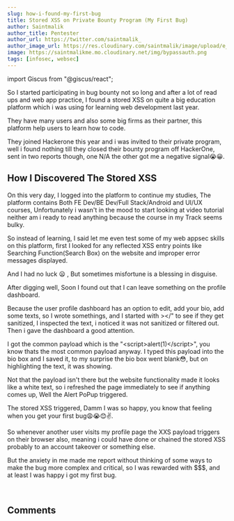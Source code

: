 ```yaml
---
slug: how-i-found-my-first-bug
title: Stored XSS on Private Bounty Program (My First Bug)
author: Saintmalik
author_title: Pentester
author_url: https://twitter.com/saintmalik_
author_image_url: https://res.cloudinary.com/saintmalik/image/upload/e_sharpen:2000,q_74,r_0/v1641922078/saintmalik.webp
image: https://saintmalikme.mo.cloudinary.net/img/bypassauth.png
tags: [infosec, websec]
---
```


import Giscus from "@giscus/react";

So I started participating in bug bounty not so long and after a lot of read ups and web app practice, I found a stored XSS on quite a big education platform which i was using for learning web development last year.
<!--truncate-->

They have many users and also some big firms as their partner, this platform help users to learn how to code.

They joined Hackerone this year and i was invited to their private program, well i found nothing till they closed their bounty program off HackerOne, sent in two reports though, one N/A the other got me a negative signal😭😀.

## How I Discovered The Stored XSS

On this very day, I logged into the platform to continue my studies, The platform contains Both FE Dev/BE Dev/Full Stack/Android and UI/UX courses, Unfortunately i wasn't in the mood to start looking at video tutorial neither am i ready to read anything because the course in my Track seems bulky.

So instead of learning, I said let me even test some of my web appsec skills on this platform, first I looked for any reflected XSS entry points like Searching Function(Search Box) on the website and improper error messages displayed.

And I had no luck 😦 , But sometimes misfortune is a blessing in disguise.

After digging well, Soon I found out that I can leave something on the profile dashboard.

Because the user profile dashboard has an option to edit, add your bio, add some texts, so I wrote somethings, and I started with ></" to see if they get sanitized, I inspected the text, i noticed it was not sanitized or filtered out. Then i gave the dashboard a good attention.

I got the common payload which is the "&lt;script&gt;alert(1)&lt;/script&gt;", you know thats the most common payload anyway. I typed this payload into the bio box and I saved it, to my surprise the bio box went blank😳, but on highlighting the text, it was showing.

Not that the payload isn't there but the website functionality made it looks like a white text, so i refreshed the page immediately to see if anything comes up, Well the Alert PoPup triggered.

The stored XSS triggered, Damm I was so happy, you know that feeling when you get your first bug😩😭😊✌️.

So whenever another user visits my profile page the XXS payload triggers on their browser also, meaning i could have done or chained the stored XSS probably to an account takeover or something else.

But the anxiety in me made me report without thinking of some ways to make the bug more complex and critical, so I was rewarded with $$$, and at least I was happy i got my first bug.

<br/>
<h2>Comments</h2>
<Giscus
id="comments"
repo="saintmalik/blog.saintmalik.me"
repoId="MDEwOlJlcG9zaXRvcnkzOTE0MzQyOTI="
category="General"
categoryId="DIC_kwDOF1TQNM4CQ8lN"
mapping="title"
term="Comments"
reactionsEnabled="1"
emitMetadata="0"
inputPosition="top"
theme="preferred_color_scheme"
lang="en"
loading="lazy"
crossorigin="anonymous"
    />
